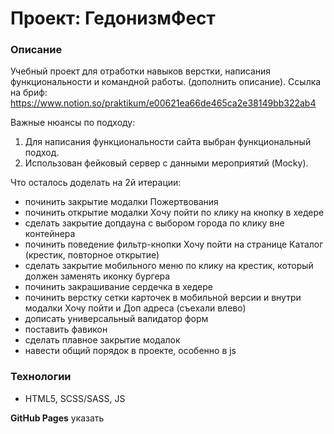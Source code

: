 # Проект: ГедонизмФест

### Описание
Учебный проект для отработки навыков верстки, написания функциональности и командной работы.
(дополнить описание).
Ссылка на бриф: https://www.notion.so/praktikum/e00621ea66de465ca2e38149bb322ab4

Важные нюансы по подходу:
1. Для написания функциональности сайта выбран функциональный подход.
2. Использован фейковый сервер с данными мероприятий (Mocky).

Что осталось доделать на 2й итерации:
- починить закрытие модалки Пожертвования
- починить открытие модалки Хочу пойти по клику на кнопку в хедере
- сделать закрытие допдауна с выбором города по клику вне контейнера
- починить поведение фильтр-кнопки Хочу пойти на странице Каталог (крестик, повторное открытие)
- сделать закрытие мобильного меню по клику на крестик, который должен заменять иконку бургера
- починить закрашивание сердечка в хедере
- починить верстку сетки карточек в мобильной версии и внутри модалки Хочу пойти и Доп адреса (съехали влево)
- дописать универсальный валидатор форм
- поставить фавикон
- сделать плавное закрытие модалок
- навести общий порядок в проекте, особенно в js

### Технологии
* HTML5, SCSS/SASS, JS

**GitHub Pages**
указать

